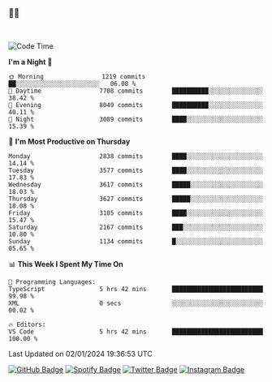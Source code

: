 ### 🤙🍺

<!-- <a href="https://github-readme-stats.vercel.app/api?username=hzak2xx&count_private=true&show_icons=true&theme=dracula">
  <img align="center" src="https://github-readme-stats.vercel.app/api?username=hzak2xx&count_private=true&show_icons=true&theme=dracula" />
</a>
</br> -->
</br>

<!--START_SECTION:waka-->
![Code Time](http://img.shields.io/badge/Code%20Time-2%2C970%20hrs%2045%20mins-blue)

**I'm a Night 🦉** 

```text
🌞 Morning                1219 commits        ██░░░░░░░░░░░░░░░░░░░░░░░   06.08 % 
🌆 Daytime                7708 commits        ██████████░░░░░░░░░░░░░░░   38.42 % 
🌃 Evening                8049 commits        ██████████░░░░░░░░░░░░░░░   40.11 % 
🌙 Night                  3089 commits        ████░░░░░░░░░░░░░░░░░░░░░   15.39 % 
```
📅 **I'm Most Productive on Thursday** 

```text
Monday                   2838 commits        ████░░░░░░░░░░░░░░░░░░░░░   14.14 % 
Tuesday                  3577 commits        ████░░░░░░░░░░░░░░░░░░░░░   17.83 % 
Wednesday                3617 commits        █████░░░░░░░░░░░░░░░░░░░░   18.03 % 
Thursday                 3627 commits        █████░░░░░░░░░░░░░░░░░░░░   18.08 % 
Friday                   3105 commits        ████░░░░░░░░░░░░░░░░░░░░░   15.47 % 
Saturday                 2167 commits        ███░░░░░░░░░░░░░░░░░░░░░░   10.80 % 
Sunday                   1134 commits        █░░░░░░░░░░░░░░░░░░░░░░░░   05.65 % 
```


📊 **This Week I Spent My Time On** 

```text
💬 Programming Languages: 
TypeScript               5 hrs 42 mins       █████████████████████████   99.98 % 
XML                      0 secs              ░░░░░░░░░░░░░░░░░░░░░░░░░   00.02 % 

🔥 Editors: 
VS Code                  5 hrs 42 mins       █████████████████████████   100.00 % 
```


 Last Updated on 02/01/2024 19:36:53 UTC
<!--END_SECTION:waka-->

[![GitHub Badge](https://img.shields.io/badge/GitHub-100000?style=for-the-badge&logo=github&logoColor=white)](https://github.com/hzak2xx)
[![Spotify Badge](https://img.shields.io/badge/Spotify-1ED760?&style=for-the-badge&logo=spotify&logoColor=white)](https://open.spotify.com/user/uf90s6sbbh75a1mt44clkhkvf)
[![Twitter Badge](https://img.shields.io/badge/Twitter-1DA1F2?style=for-the-badge&logo=twitter&logoColor=white)](https://twitter.com/hzak2xx)
[![Instagram Badge](https://img.shields.io/badge/Instagram-E4405F?style=for-the-badge&logo=instagram&logoColor=white)](https://www.instagram.com/hzak2xx/)
